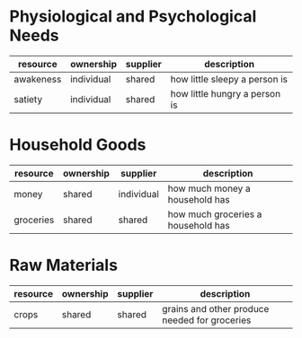 # Physiological and Psychological Needs

| resource          | ownership  | supplier   | description                                     |
| ----------------- | ---------- | ---------- | ----------------------------------------------- |
| awakeness         | individual | shared     | how little sleepy a person is                   |
| satiety           | individual | shared     | how little hungry a person is                   |

# Household Goods

| resource          | ownership  | supplier   | description                                     |
| ----------------- | ---------- | ---------- | ----------------------------------------------- |
| money             | shared     | individual | how much money a household has                  |
| groceries         | shared     | shared     | how much groceries a household has              |

# Raw Materials

| resource          | ownership  | supplier   | description                                     |
| ----------------- | ---------- | ---------- | ----------------------------------------------- |
| crops             | shared     | shared     | grains and other produce needed for groceries   |